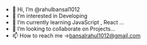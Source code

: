 - 👋 Hi, I’m @rahulbansal1012
- 👀 I’m interested in Developing
- 🌱 I’m currently learning JavaScript , React ...
- 💞️ I’m looking to collaborate on Projects...
- 📫 How to reach me ->bansalrahul1012@gmail.com

<!---
rahulbansal1012/rahulbansal1012 is a ✨ special ✨ repository because its `README.md` (this file) appears on your GitHub profile.
You can click the Preview link to take a look at your changes.
--->
